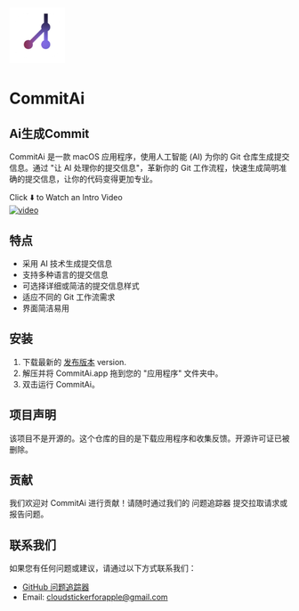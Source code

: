 
# <img src="https://raw.githubusercontent.com/fengyiqicoder/CommitAi-Free/main/icon_256%401x.png" width="100" height="100" alt="CommitAi Icon">
# CommitAi


## Ai生成Commit

CommitAi 是一款 macOS 应用程序，使用人工智能 (AI) 为你的 Git 仓库生成提交信息。通过 "让 AI 处理你的提交信息"，革新你的 Git 工作流程，快速生成简明准确的提交信息，让你的代码变得更加专业。
  
Click ⬇️ to Watch an Intro Video  
[![video](https://img.youtube.com/vi/bov4kAFWAXA/0.jpg)](https://www.youtube.com/watch?v=bov4kAFWAXA)

## 特点

- 采用 AI 技术生成提交信息
- 支持多种语言的提交信息
- 可选择详细或简洁的提交信息样式
- 适应不同的 Git 工作流需求
- 界面简洁易用

## 安装

1. 下载最新的  [发布版本](https://github.com/fengyiqicoder/CommitAi-Free/releases/download/Release/CommitAi.zip) version.
2. 解压并将 CommitAi.app 拖到您的 "应用程序" 文件夹中。
3. 双击运行 CommitAi。

## 项目声明

该项目不是开源的。这个仓库的目的是下载应用程序和收集反馈。开源许可证已被删除。

## 贡献

我们欢迎对 CommitAi 进行贡献！请随时通过我们的 问题追踪器 提交拉取请求或报告问题。


## 联系我们

如果您有任何问题或建议，请通过以下方式联系我们：
- [GitHub 问题追踪器](https://github.com/fengyiqicoder/commitai-free/issues)
- Email: cloudstickerforapple@gmail.com
